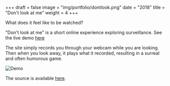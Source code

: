 +++
draft = false
image = "img/portfolio/dontlook.png"
date = "2018"
title = "Don't look at me"
weight = 4
+++

What does it feel like to be watched?
<!--more-->

"Don't look at me" is a short online experience exploring surveillance. See the live demo [here](https://look.jminjie.com/)

The site simply records you through your webcam while you are looking. Then when you look away, it plays what it recorded, resulting in a surreal and often humorous game.

![Demo](/img/portfolio/res/lookdemo.gif)

The source is available [here](https://github.com/jminjie/don-t-look-at-me).

